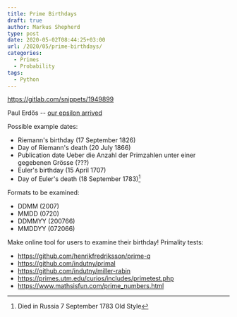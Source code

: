 ```yaml
---
title: Prime Birthdays
draft: true
author: Markus Shepherd
type: post
date: 2020-05-02T08:44:25+03:00
url: /2020/05/prime-birthdays/
categories:
  - Primes
  - Probability
tags:
  - Python
---
```


https://gitlab.com/snippets/1949899

Paul Erdős -- [our epsilon arrived](https://en.wikipedia.org/wiki/Paul_Erd%C5%91s#Personality)

Possible example dates:

* Riemann's birthday (17 September 1826)
* Day of Riemann's death (20 July 1866)
* Publication date Ueber die Anzahl der Primzahlen unter einer gegebenen Grösse (???)
* Euler's birthday (15 April 1707)
* Day of Euler's death (18 September 1783)[^os]

Formats to be examined:

* DDMM (2007)
* MMDD (0720)
* DDMMYY (200766)
* MMDDYY (072066)

Make online tool for users to examine their birthday! Primality tests:

* https://github.com/henrikfredriksson/prime-q
* https://github.com/indutny/primal
* https://github.com/indutny/miller-rabin
* https://primes.utm.edu/curios/includes/primetest.php
* https://www.mathsisfun.com/prime_numbers.html

[^os]: Died in Russia 7 September 1783 Old Style
